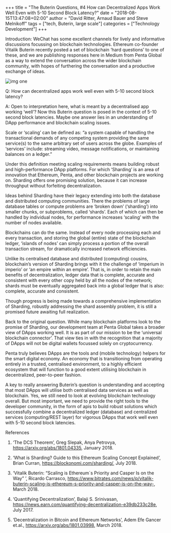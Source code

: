 +++
title = "The Buterin Questions, #4 How can Decentralized Apps Work Well Even with 5-10 Second Block Latency?"
date = "2018-08-15T13:47:08+02:00"
author = "David Ritter, Arnaud Bauer and Steve Melnikoff"
tags = ["tech, Buterin, large scale"]
categories = ["Technology Development"]
+++

Introduction: WeChat has some excellent channels for lively and informative discussions focussing on blockchain technologies. Ethereum co-founder Vitalik Buterin recently posted a set of blockchain ‘hard questions’ to one of these, and we are publishing responses here in Medium from Penta Global as a way to extend the conversation across the wider blockchain community, with hopes of furthering the conversation and a productive exchange of ideas. <!--more-->

<img src=/img/blog/scale-up-with-the-cloud.jpg alt="img one">

Q: How can decentralized apps work well even with 5-10 second block latency?

A: Open to interpretation here, what is meant by a decentralised app working ‘well’? Now this Buterin question is posed in the context of 5-10 second block latencies. Maybe one answer lies in an understanding of DApp performance and blockchain scaling issues. 

Scale or ‘scaling’ can be defined as: “a system capable of handling the transactional demands of any competing system providing the same service(s) to the same arbitrary set of users across the globe. Examples of ‘services’ include: streaming video, message notifications, or maintaining balances on a ledger.”

Under this definition meeting scaling requirements means building robust and high-performance DApp platforms. For which ‘Sharding’ is an area of innovation that Ethereum, Penta, and other blockchain projects are working on. Sharding offers one promising solution, because it can increase throughput without forfeiting decentralization. 

Ideas behind Sharding have their legacy extending into both the database and distributed computing communities. There the problems of large database tables or compute problems are ‘broken down’ (‘sharding’) into smaller chunks, or subproblems, called ‘shards’. Each of which can then be handled by individual nodes, for performance increases ‘scaling’ with the number of nodes available.

Blockchains can do the same. Instead of every node processing each and every transaction, and storing the global (entire) state of the blockchain ledger, ‘islands of nodes’ can simply process a portion of the overall transaction stream, for dramatically increased network efficiencies.

Unlike its centralised database and distributed (computing) cousins, blockchain’s version of Sharding brings with it the challenge of ‘imperium in imperio’ or ‘an empire within an empire’. That is, in order to retain the main benefits of decentralization, ledger data that is complete, accurate and consistent with every other copy held by all the nodes of the network; shards must be eventually aggregated back into a global ledger that is also: complete, accurate and consistent. 

Though progress is being made towards a comprehensive implementation of Sharding, robustly addressing the shard assembly problem, it is still a promised future awaiting full realization.

Back to the original question. While many blockchain platforms look to the promise of Sharding, our development team at Penta Global takes a broader view of DApps working well. It is as part of our mission to be the ‘universal blockchain connector’. That view ties in with the recognition that a majority of DApps will not be digital wallets focussed solely on cryptocurrency. 

Penta truly believes DApps are the tools and (mobile technology) helpers for the smart digital economy. An economy that is transitioning from operating entirely in a trusted, centralised environment, to a highly efficient ecosystem that will function to a good extent utilising blockchain in decentralized, peer-to-peer fashion.

A key to really answering Buterin’s question is understanding and accepting that most DApps will utilise both centralised data services as well as blockchain. Yes, we still need to look at evolving blockchain technology overall.  But most important, we need to provide the right tools to the developer community, in the form of apis to build robust solutions which successfully combine a decentralized ledger (database) and centralized services (computing/REST layer) for vigorous DApps that work well even with 5-10 second block latencies.

References

1. ‘The DCS Theorem’, Greg Slepak, Anya Petrovya, https://arxiv.org/abs/1801.04335, January 2018.

2. ‘What is Sharding? Guide to this Ethereum Scaling Concept Explained’, Brian Curran, https://blockonomi.com/sharding/, July 2018.

3. ‘Vitalik Buterin: “Scaling is Ethereum´s Priority and Casper Is on the Way” ’, Ricardo Carrasco, https://www.bitrates.com/news/p/vitalik-buterin-scaling-is-ethereum-s-priority-and-casper-is-on-the-way-, March 2018.

4. ‘Quantifying Decentralization’, Balaji S. Srinivasan, https://news.earn.com/quantifying-decentralization-e39db233c28e, July 2017.

5. ‘Decentralization in Bitcoin and Ethereum Networks’, Adem Efe Gancer et.al., https://arxiv.org/abs/1801.03998, March 2018.
